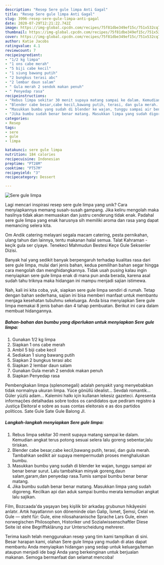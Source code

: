 ```yaml
---
description: "Resep Sere gule limpa Anti Gagal"
title: "Resep Sere gule limpa Anti Gagal"
slug: 3996-resep-sere-gule-limpa-anti-gagal
date: 2020-07-29T12:21:22.742Z
image: https://img-global.cpcdn.com/recipes/75f81dbe349ef15c/751x532cq70/sere-gule-limpa-foto-resep-utama.jpg
thumbnail: https://img-global.cpcdn.com/recipes/75f81dbe349ef15c/751x532cq70/sere-gule-limpa-foto-resep-utama.jpg
cover: https://img-global.cpcdn.com/recipes/75f81dbe349ef15c/751x532cq70/sere-gule-limpa-foto-resep-utama.jpg
author: Katie Jacobs
ratingvalue: 4.1
reviewcount: 7
recipeingredient:
- "1/2 kg limpa"
- "1 ons cabe merah"
- "5 biji cabe kecil"
- "1 siung bawang putih"
- "2 bungkus terasi abc"
- "2 lembar daun salam"
- " Gula merah 2 sendok makan penuh"
- " Penyedap rasa"
recipeinstructions:
- "Rebus limpa sekitar 30 menit supaya matang sampai ke dalam. Kemudian angkat terus potong sesuai selera lalu goreng sebentar,lalu tiriskan."
- "Blender cabe besar,cabe kecil,bawang putih, terasi, dan gula merah. Tambahkan sedikit air supaya mempermudah proses menghaluskan bumbu."
- "Masukkan bumbu yang sudah di blender ke wajan, tunggu sampai air benar benar surut. Lalu tambahkan minyak goreng,daun salam,garam,dan penyedap rasa.Tumis sampai bumbu benar benar matang."
- "Jika bumbu sudah benar benar matang. Masukkan limpa yang sudah digoreng. Kecilkan api dan aduk sampai bumbu merata kemudian angkat lalu sajikan."
categories:
- Resep
tags:
- sere
- gule
- limpa

katakunci: sere gule limpa 
nutrition: 184 calories
recipecuisine: Indonesian
preptime: "PT28M"
cooktime: "PT57M"
recipeyield: "3"
recipecategory: Dessert

---
```



![Sere gule limpa](https://img-global.cpcdn.com/recipes/75f81dbe349ef15c/751x532cq70/sere-gule-limpa-foto-resep-utama.jpg)

Lagi mencari inspirasi resep sere gule limpa yang unik? Cara menyiapkannya memang susah-susah gampang. Jika keliru mengolah maka hasilnya tidak akan memuaskan dan justru cenderung tidak enak. Padahal sere gule limpa yang enak harusnya sih memiliki aroma dan rasa yang dapat memancing selera kita.

Om Andik catering melayani segala macam catering, pesta pernikahan, ulang tahun dan lainnya, tentu makanan halal semua. Talat Kahraman - keçik gula ser çiyaye. Tenekeci Mahmudun Bestesi Keçe Gule Seksenler Dizisi.

Banyak hal yang sedikit banyak berpengaruh terhadap kualitas rasa dari sere gule limpa, mulai dari jenis bahan, kedua pemilihan bahan segar hingga cara mengolah dan menghidangkannya. Tidak usah pusing kalau ingin menyiapkan sere gule limpa enak di mana pun anda berada, karena asal sudah tahu triknya maka hidangan ini mampu menjadi sajian istimewa.


Nah, kali ini kita coba, yuk, siapkan sere gule limpa sendiri di rumah. Tetap dengan bahan sederhana, sajian ini bisa memberi manfaat untuk membantu menjaga kesehatan tubuhmu sekeluarga. Anda bisa menyiapkan Sere gule limpa memakai 8 jenis bahan dan 4 tahap pembuatan. Berikut ini cara dalam membuat hidangannya.

<!--inarticleads1-->

##### Bahan-bahan dan bumbu yang diperlukan untuk menyiapkan Sere gule limpa:

1. Gunakan 1/2 kg limpa
1. Siapkan 1 ons cabe merah
1. Ambil 5 biji cabe kecil
1. Sediakan 1 siung bawang putih
1. Siapkan 2 bungkus terasi abc
1. Siapkan 2 lembar daun salam
1. Gunakan  Gula merah 2 sendok makan penuh
1. Siapkan  Penyedap rasa


Pembengkakan limpa (splenomegali) adalah penyakit yang menyebabkan tidak normalnya ukuran limpa. Yüce gönüllü idealist… Sevdalı romantik… Güler yüzlü adam… Kalemini halkı için kullanan lekesiz gazeteci. Apresenta informações detalhadas sobre todos os candidatos que pediram registro à Justiça Eleitoral e sobre as suas contas eleitorais e as dos partidos políticos. Sate Gule Sate Gule Balong Jl. 

<!--inarticleads2-->

##### Langkah-langkah menyiapkan Sere gule limpa:

1. Rebus limpa sekitar 30 menit supaya matang sampai ke dalam. Kemudian angkat terus potong sesuai selera lalu goreng sebentar,lalu tiriskan.
1. Blender cabe besar,cabe kecil,bawang putih, terasi, dan gula merah. Tambahkan sedikit air supaya mempermudah proses menghaluskan bumbu.
1. Masukkan bumbu yang sudah di blender ke wajan, tunggu sampai air benar benar surut. Lalu tambahkan minyak goreng,daun salam,garam,dan penyedap rasa.Tumis sampai bumbu benar benar matang.
1. Jika bumbu sudah benar benar matang. Masukkan limpa yang sudah digoreng. Kecilkan api dan aduk sampai bumbu merata kemudian angkat lalu sajikan.


Film, Bozcaada&#39;da yaşayan beş kişilik bir arkadaş grubunun hikâyesini anlatır. Artık hayatlarının son döneminde olan Galip, İsmet, Şemsi, Celal ve. Gule — steht für: Gule, eine nilosaharanische Sprache Lars Gule, einen norwegischen Philosophen, Historiker und Sozialwissenschaftler Diese Seite ist eine Begriffsklärung zur Unterscheidung mehrerer. 

Terima kasih telah menggunakan resep yang tim kami tampilkan di sini. Besar harapan kami, olahan Sere gule limpa yang mudah di atas dapat membantu Anda menyiapkan hidangan yang sedap untuk keluarga/teman ataupun menjadi ide bagi Anda yang berkeinginan untuk berjualan makanan. Semoga bermanfaat dan selamat mencoba!
